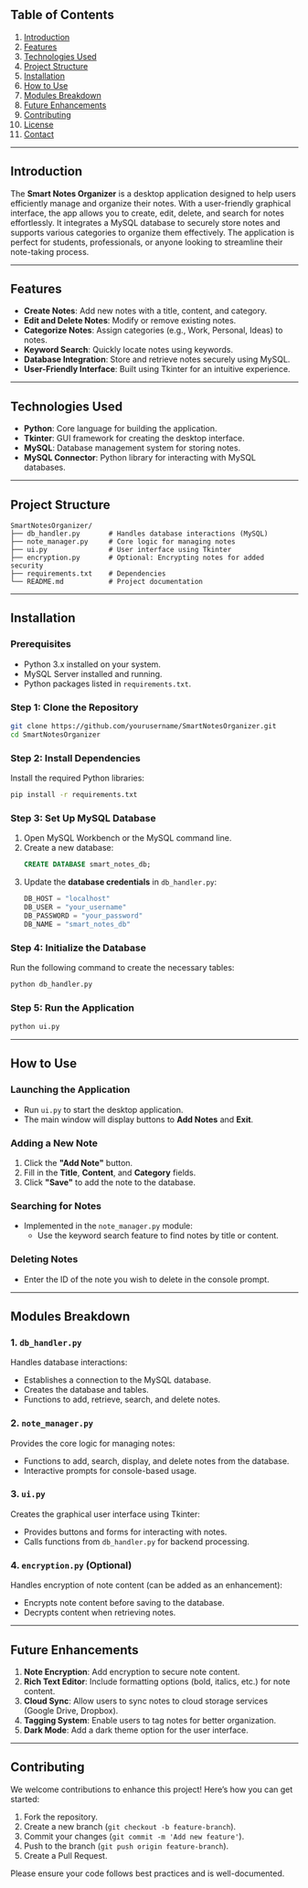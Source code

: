 ## **Table of Contents**
1. [Introduction](#introduction)
2. [Features](#features)
3. [Technologies Used](#technologies-used)
4. [Project Structure](#project-structure)
5. [Installation](#installation)
6. [How to Use](#how-to-use)
7. [Modules Breakdown](#modules-breakdown)
8. [Future Enhancements](#future-enhancements)
9. [Contributing](#contributing)
10. [License](#license)
11. [Contact](#contact)

---

## **Introduction**

The **Smart Notes Organizer** is a desktop application designed to help users efficiently manage and organize their notes. With a user-friendly graphical interface, the app allows you to create, edit, delete, and search for notes effortlessly. It integrates a MySQL database to securely store notes and supports various categories to organize them effectively. The application is perfect for students, professionals, or anyone looking to streamline their note-taking process.

---

## **Features**
- **Create Notes**: Add new notes with a title, content, and category.
- **Edit and Delete Notes**: Modify or remove existing notes.
- **Categorize Notes**: Assign categories (e.g., Work, Personal, Ideas) to notes.
- **Keyword Search**: Quickly locate notes using keywords.
- **Database Integration**: Store and retrieve notes securely using MySQL.
- **User-Friendly Interface**: Built using Tkinter for an intuitive experience.

---

## **Technologies Used**
- **Python**: Core language for building the application.
- **Tkinter**: GUI framework for creating the desktop interface.
- **MySQL**: Database management system for storing notes.
- **MySQL Connector**: Python library for interacting with MySQL databases.

---

## **Project Structure**

```
SmartNotesOrganizer/
├── db_handler.py       # Handles database interactions (MySQL)
├── note_manager.py     # Core logic for managing notes
├── ui.py               # User interface using Tkinter
├── encryption.py       # Optional: Encrypting notes for added security
├── requirements.txt    # Dependencies
└── README.md           # Project documentation
```

---

## **Installation**

### **Prerequisites**
- Python 3.x installed on your system.
- MySQL Server installed and running.
- Python packages listed in `requirements.txt`.

### **Step 1: Clone the Repository**
```bash
git clone https://github.com/yourusername/SmartNotesOrganizer.git
cd SmartNotesOrganizer
```

### **Step 2: Install Dependencies**
Install the required Python libraries:
```bash
pip install -r requirements.txt
```

### **Step 3: Set Up MySQL Database**
1. Open MySQL Workbench or the MySQL command line.
2. Create a new database:
   ```sql
   CREATE DATABASE smart_notes_db;
   ```
3. Update the **database credentials** in `db_handler.py`:
   ```python
   DB_HOST = "localhost"
   DB_USER = "your_username"
   DB_PASSWORD = "your_password"
   DB_NAME = "smart_notes_db"
   ```

### **Step 4: Initialize the Database**
Run the following command to create the necessary tables:
```bash
python db_handler.py
```

### **Step 5: Run the Application**
```bash
python ui.py
```

---

## **How to Use**

### **Launching the Application**
- Run `ui.py` to start the desktop application.
- The main window will display buttons to **Add Notes** and **Exit**.

### **Adding a New Note**
1. Click the **"Add Note"** button.
2. Fill in the **Title**, **Content**, and **Category** fields.
3. Click **"Save"** to add the note to the database.

### **Searching for Notes**
- Implemented in the `note_manager.py` module:
  - Use the keyword search feature to find notes by title or content.

### **Deleting Notes**
- Enter the ID of the note you wish to delete in the console prompt.

---

## **Modules Breakdown**

### 1. **`db_handler.py`**
Handles database interactions:
- Establishes a connection to the MySQL database.
- Creates the database and tables.
- Functions to add, retrieve, search, and delete notes.

### 2. **`note_manager.py`**
Provides the core logic for managing notes:
- Functions to add, search, display, and delete notes from the database.
- Interactive prompts for console-based usage.

### 3. **`ui.py`**
Creates the graphical user interface using Tkinter:
- Provides buttons and forms for interacting with notes.
- Calls functions from `db_handler.py` for backend processing.

### 4. **`encryption.py` (Optional)**
Handles encryption of note content (can be added as an enhancement):
- Encrypts note content before saving to the database.
- Decrypts content when retrieving notes.

---

## **Future Enhancements**

1. **Note Encryption**: Add encryption to secure note content.
2. **Rich Text Editor**: Include formatting options (bold, italics, etc.) for note content.
3. **Cloud Sync**: Allow users to sync notes to cloud storage services (Google Drive, Dropbox).
4. **Tagging System**: Enable users to tag notes for better organization.
5. **Dark Mode**: Add a dark theme option for the user interface.

---

## **Contributing**
We welcome contributions to enhance this project! Here’s how you can get started:
1. Fork the repository.
2. Create a new branch (`git checkout -b feature-branch`).
3. Commit your changes (`git commit -m 'Add new feature'`).
4. Push to the branch (`git push origin feature-branch`).
5. Create a Pull Request.

Please ensure your code follows best practices and is well-documented.
